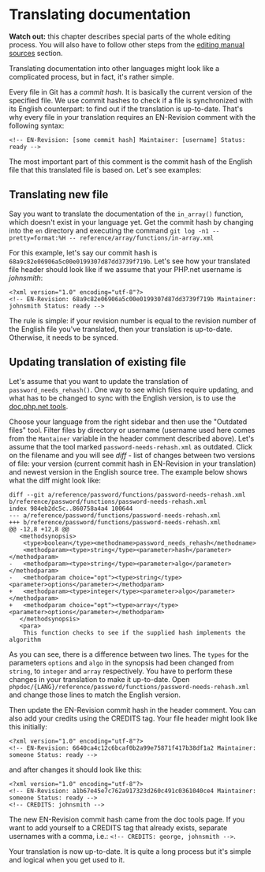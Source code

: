 # Translating documentation

**Watch out:** this chapter describes special parts of the whole editing process.
You will also have to follow other steps from the [editing manual sources](editing.php) section.

Translating documentation into other languages might look like a complicated
process, but in fact, it's rather simple.

Every file in Git has a *commit hash*. It is basically the current version of
the specified file. We use commit hashes to check if a file is synchronized with its
English counterpart: to find out if the translation is up-to-date. That's why every
file in your translation requires an EN-Revision comment with the following syntax:
```
<!-- EN-Revision: [some commit hash] Maintainer: [username] Status: ready -->
```
The most important part of this comment is the commit hash of the English file
that this translated file is based on. Let's see examples:

## Translating new file
Say you want to translate the documentation of the `in_array()` function, which
doesn't exist in your language yet. Get the commit hash by changing into the `en` directory and executing the command `git log -n1 --pretty=format:%H -- reference/array/functions/in-array.xml`

For this example, let's say our commit hash is `68a9c82e06906a5c00e0199307d87dd3739f719b`. Let's see how your translated file header
should look like if we assume that your PHP.net username is *johnsmith*:
```
<?xml version="1.0" encoding="utf-8"?>
<!-- EN-Revision: 68a9c82e06906a5c00e0199307d87dd3739f719b Maintainer: johnsmith Status: ready -->
```

The rule is simple: if your revision number is equal to the revision number of
the English file you've translated, then your translation is up-to-date.
Otherwise, it needs to be synced.

## Updating translation of existing file
Let's assume that you want to update the translation of `password_needs_rehash()`.
One way to see which files require updating, and what has to be
changed to sync with the English version, is to use the [doc.php.net tools](http://doc.php.net).

Choose your language from the right sidebar and then use the "Outdated files" tool.
Filter files by directory or username (username used here comes from the `Mantainer`
variable in the header comment described above). Let's assume that the tool marked
`password-needs-rehash.xml` as outdated. Click on the filename and you will see
*diff* - list of changes between two versions of file: your version (current
commit hash in EN-Revision in your translation) and newest version in the English source
tree. The example below shows what the diff might look like:

```
diff --git a/reference/password/functions/password-needs-rehash.xml b/reference/password/functions/password-needs-rehash.xml
index 984eb2dc5c..860758a4a4 100644
--- a/reference/password/functions/password-needs-rehash.xml
+++ b/reference/password/functions/password-needs-rehash.xml
@@ -12,8 +12,8 @@
   <methodsynopsis>
    <type>boolean</type><methodname>password_needs_rehash</methodname>
    <methodparam><type>string</type><parameter>hash</parameter></methodparam>
-   <methodparam><type>string</type><parameter>algo</parameter></methodparam>
-   <methodparam choice="opt"><type>string</type><parameter>options</parameter></methodparam>
+   <methodparam><type>integer</type><parameter>algo</parameter></methodparam>
+   <methodparam choice="opt"><type>array</type><parameter>options</parameter></methodparam>
   </methodsynopsis>
   <para>
    This function checks to see if the supplied hash implements the algorithm
```

As you can see, there is a difference between two lines. The `types` for the
parameters `options` and `algo` in the synopsis had been changed from `string`,
to `integer` and `array` respectively. You have to perform these changes in your
translation to make it up-to-date. Open `phpdoc/{LANG}/reference/password/functions/password-needs-rehash.xml`
and change those lines to match the English version.

Then update the EN-Revision commit hash in the header comment. You can also add your
credits using the CREDITS tag. Your file header might look like this initially:
```
<?xml version="1.0" encoding="utf-8"?>
<!-- EN-Revision: 6640ca4c12c6bcaf0b2a99e75871f417b38df1a2 Maintainer: someone Status: ready -->
```
and after changes it should look like this:
```
<?xml version="1.0" encoding="utf-8"?>
<!-- EN-Revision: a1b67e45e7c762a917323d260c491c0361040ce4 Maintainer: someone Status: ready -->
<!-- CREDITS: johnsmith -->
```
The new EN-Revision commit hash came from the doc tools page. If you want to add
yourself to a CREDITS tag that already exists, separate
usernames with a comma, i.e.: `<!-- CREDITS: george, johnsmith -->`.

Your translation is now up-to-date. It is quite a long process but it's simple
and logical when you get used to it.
